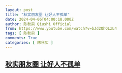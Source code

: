 ```yaml
---
layout: post
title: "秋实朋友圈 让好人不孤单"
date: 2024-04-06T04:00:18.000Z
author: 陈秋实 Qiushi Official
from: https://www.youtube.com/watch?v=bJd2QhQLzL4
tags: [ 陈秋实 ]
comments: True
categories: [ 陈秋实 ]
---
```

<!--1712376018000-->
[秋实朋友圈 让好人不孤单](https://www.youtube.com/watch?v=bJd2QhQLzL4)
------

<div>

</div>
